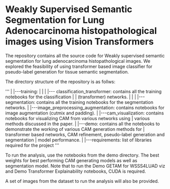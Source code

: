# Weakly Supervised Semantic Segmentation for Lung Adenocarcinoma histopathological images using Vision Transformers

The repository contains all the source code for Weakly supervised semantic segmentation for lung adenocarcinoma histopathological images. We explored the feasibility of using transformer based image classifier for pseudo-label generation for tissue semantic segmentation.

The directory structure of the repository is as follws:

'''
|
|---training:
|	|
|	|--- classification_transformer: contains all the training notebooks for the classification
|	|				 				 (transformer) networks.
|	|
|	|--- segmentation: contains all the training notebooks for the segmentation networks.
|
|---image_preprocessing_augmentation: contains notebooks for image augmentation (cutmix and padding).
|
|---cam_visualization: contains notebooks for visualizing CAM from various networks using
|		       		   various methods discussed in the paper.
|
|---demo: contains all the notebooks to demonstrate the working of various CAM generation methods for
|	      transformer based networks, CAM refinement, pseudo-label generation and segmentation
|	  	  model performance.
|
|---requirements: list of libraries required for the project
'''

To run the analysis, use the notebooks from the demo directory. The best weights for best performing CAM generating models as well as segmentation model. Note that to run the Demo GETAM for WSSS4LUAD viz and Demo Transformer Explainability notebooks, CUDA is required.

A set of images from the dataset to run the analysis will also be provided.
